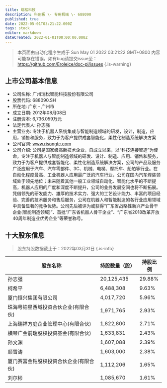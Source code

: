 ```yaml
---
title: 瑞松科技
description: 科创板 \- 专用机械 \- 688090
published: true
date: 2022-05-01T03:21:22.000Z
tags: stock
editor: markdown
dateCreated: 2022-01-01T00:00:00.000Z
---
```


> 本页面由自动化程序生成于 Sun May 01 2022 03:21:22 GMT+0800
> 内容可能存在错误，如有bug请提交issue至：https://github.com/Eroleice/doc-pi/issues
{.is-warning}

## 上市公司基本信息
- 公司名称: 广州瑞松智能科技股份有限公司
- 股票代码: 688090.SH
- 所在地: 广东 - 广州市
- 成立日期: 2012年08月08日
- 注册资本: 6,736.059万元
- 法定代表人: 孙志强
- 主营业务: 专注于机器人系统集成与智能制造领域的研发，设计，制造，应用，销售和服务，致力于为客户提供成套智能化，柔性化制造系统解决方案
- 公司官网: www.risongtc.com
- 公司介绍: 公司是国家级高新技术企业，自成立以来，以“科技连接智造”为使命，专注于机器人与智能制造领域的研发、设计、制造、应用、销售和服务，致力于为客户提供成套智能化、柔性化制造系统解决方案，公司的产品及服务广泛应用于汽车、汽车零部件、3C、机械、电梯、摩托车、船舶等行业。在自动化程度最高、工业机器人应用最广泛的汽车行业，公司在国内汽车焊装领域处于领先地位；未来随着其他一般工业领域自动化、智能化水平的不断提高，机器人应用的广度和深度不断提升，公司的业务发展空间也将不断拓展。凭借领先的研发能力、雄厚的技术实力、强大的工艺设计能力、丰富的项目经验、完善的技术服务和售后服务，公司在机器人和智能制造的各行业应用领域中具备显著的竞争优势。公司先后被评为或获得“广东省战略性新兴产业骨干企业(智能制造领域)”、首批“广东省机器人骨干企业”、“广东省2018改革开放40周年制造业优秀企业”等荣誉称号。


## 十大股东信息
> 股东持股数据截止于：2022年03月31日
{.is-info}

| 股东名称 | 持股数量（股） | 持股比例 |
| --- | --- | --- |
| 孙志强 | 20,125,435 | 29.88% |
| 柯希平 | 6,488,308 | 9.63% |
| 厦门恒兴集团有限公司 | 4,017,720 | 5.96% |
| 珠海粤铂星西域投资合伙企业(有限合伙) | 1,971,765 | 2.93% |
| 上海瑞祥方庭企业管理中心(有限合伙) | 1,822,800 | 2.71% |
| 横琴广金前瑞股权投资基金(有限合伙) | 1,633,831 | 2.43% |
| 孙文渊 | 1,607,088 | 2.39% |
| 颜雪涛 | 1,603,000 | 2.38% |
| 厦门赛富金钻股权投资合伙企业(有限合伙) | 1,112,206 | 1.65% |
| 刘尔彬 | 1,085,670 | 1.61% |




